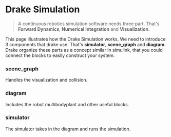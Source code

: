 # Drake Simulation

> A continuous robotics simulation software needs three part. That's **Forward Dynamics**, **Numerical Integration** and **Visualization**.

This page illustrates how the Drake Simulation works. We need to introduce 3 components that drake use. That's **simulator**, **scene\_graph** and **diagram**. Drake organize these parts as a concept similar in simulink, that you could connect the blocks to easily construct your system.

### scene\_graph

Handles the visualization and collision.

### diagram

Includes the robot multibodyplant and other useful blocks.

### simulator

The simulator takes in the diagram and runs the simulation.

